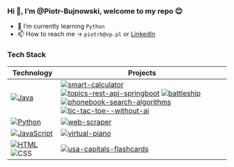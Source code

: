 ### Hi 👋, I’m @Piotr-Bujnowski, welcome to my repo :blush:
- 🌱 I’m currently learning ```Python```
- 📫 How to reach me -> ```piotrb@vp.pl``` or [LinkedIn](https://www.linkedin.com/in/piotr-bujnowski-231489202/)

### Tech Stack
|  **Technology** |  **Projects** |
|-|-|
| [![Java](https://img.shields.io/static/v1?label=&message=Java&color=db0d0d&logo=java&logoColor=ffffff)](https://java.com) | [![smart-calculator](https://img.shields.io/static/v1?label=smart-calculator&message=%20&color=000605&logo=github&logoColor=white&labelColor=000605)](https://github.com/piotr-bujnowski/smart-calculator) [![topics-rest-api-springboot](https://img.shields.io/static/v1?label=topics-rest-api-springboot&message=%20&color=000605&logo=github&logoColor=white&labelColor=000605)](https://github.com/piotr-bujnowski/topics-rest-api-springboot) [![battleship](https://img.shields.io/static/v1?label=battleship&message=%20&color=000605&logo=github&logoColor=white&labelColor=000605)](https://github.com/piotr-bujnowski/battleship) [![phonebook-search-algorithms](https://img.shields.io/static/v1?label=phonebook-search-algorithms&message=%20&color=000605&logo=github&logoColor=white&labelColor=000605)](https://github.com/piotr-bujnowski/phonebook-search-algorithms) [![tic-tac-toe--without-ai](https://img.shields.io/static/v1?label=tic-tac-toe--without-ai&message=%20&color=000605&logo=github&logoColor=white&labelColor=000605)](https://github.com/piotr-bujnowski/tic-tac-toe--without-ai)|
| [![Python](https://img.shields.io/static/v1?label=&message=Python&color=0a29c4&logo=Python&logoColor=FFFFFF)](https://www.python.org/) | [![web-scraper](https://img.shields.io/static/v1?label=web-scraper&message=%20&color=000605&logo=github&logoColor=white&labelColor=000605)](https://github.com/piotr-bujnowski/web-scraper) |
| [![JavaScript](https://img.shields.io/static/v1?label=&message=JavaScript&color=F1E05A&logo=javascript&logoColor=FFFFFF)](https://www.javascript.com/) | [![virtual-piano](https://img.shields.io/static/v1?label=virtual-piano&message=%20&color=000605&logo=github&logoColor=white&labelColor=000605)](https://github.com/piotr-bujnowski/virtual-piano) |
 [![HTML](https://img.shields.io/static/v1?label=&message=HTML&color=ff751a&logo=HTML5&logoColor=FFFFFF)](https://developer.mozilla.org/en-US/docs/Web/Guide/HTML/HTML5)  ![CSS](https://img.shields.io/static/v1?label=&message=CSS&color=36a4f7&logo=css3&logoColor=FFFFFF) | [![usa-capitals-flashcards](https://img.shields.io/static/v1?label=usa-capitals-flashcards&message=%20&color=000605&logo=github&logoColor=white&labelColor=000605)](https://github.com/piotr-bujnowski/usa-capitals-flashcards) |


